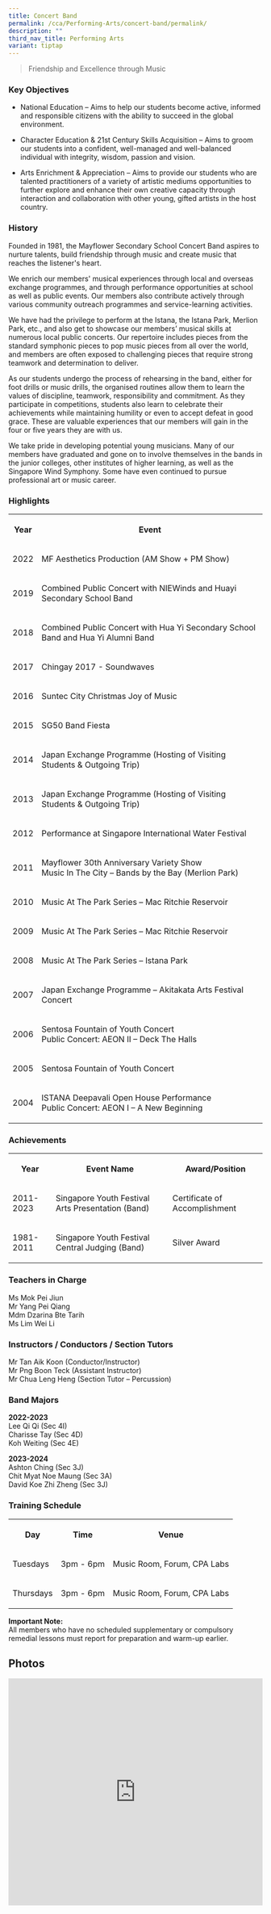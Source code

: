 ```yaml
---
title: Concert Band
permalink: /cca/Performing-Arts/concert-band/permalink/
description: ""
third_nav_title: Performing Arts
variant: tiptap
---
```

<blockquote><p>Friendship and Excellence through Music</p></blockquote><h3>Key Objectives</h3><ul data-tight="true" class="tight"><li><p>National Education – Aims to help our students become active, informed and responsible citizens with the ability to succeed in the global environment.</p></li><li><p>Character Education &amp; 21st Century Skills Acquisition – Aims to groom our students into a confident, well-managed and well-balanced individual with integrity, wisdom, passion and vision.</p></li><li><p>Arts Enrichment &amp; Appreciation – Aims to provide our students who are talented practitioners of a variety of artistic mediums opportunities to further explore and enhance their own creative capacity through interaction and collaboration with other young, gifted artists in the host country.</p></li></ul><h3>History</h3><p>Founded in 1981, the Mayflower Secondary School Concert Band aspires to nurture talents, build friendship through music and create music that reaches the listener's heart.</p><p>We enrich our members' musical experiences through local and overseas exchange programmes, and through performance opportunities at school as well as public events. Our members also contribute actively through various community outreach programmes and service-learning activities.</p><p>We have had the privilege to perform at the Istana, the Istana Park, Merlion Park, etc., and also get to showcase our members’ musical skills at numerous local public concerts. Our repertoire includes pieces from the standard symphonic pieces to pop music pieces from all over the world, and members are often exposed to challenging pieces that require strong teamwork and determination to deliver.</p><p>As our students undergo the process of rehearsing in the band, either for foot drills or music drills, the organised routines allow them to learn the values of discipline, teamwork, responsibility and commitment. As they participate in competitions, students also learn to celebrate their achievements while maintaining humility or even to accept defeat in good grace. These are valuable experiences that our members will gain in the four or five years they are with us.</p><p>We take pride in developing potential young musicians. Many of our members have graduated and gone on to involve themselves in the bands in the junior colleges, other institutes of higher learning, as well as the Singapore Wind Symphony. Some have even continued to pursue professional art or music career.</p><h3>Highlights</h3><table><tbody><tr><th rowspan="1" colspan="1"><p>Year</p></th><th rowspan="1" colspan="1"><p>Event</p></th></tr><tr><td rowspan="1" colspan="1"><p>2022</p></td><td rowspan="1" colspan="1"><p>MF Aesthetics Production (AM Show + PM Show)</p></td></tr><tr><td rowspan="1" colspan="1"><p>2019</p></td><td rowspan="1" colspan="1"><p>Combined Public Concert with NIEWinds and Huayi Secondary School Band</p></td></tr><tr><td rowspan="1" colspan="1"><p>2018</p></td><td rowspan="1" colspan="1"><p>Combined Public Concert with Hua Yi Secondary School Band and Hua Yi Alumni Band</p></td></tr><tr><td rowspan="1" colspan="1"><p>2017</p></td><td rowspan="1" colspan="1"><p>Chingay 2017 - Soundwaves</p></td></tr><tr><td rowspan="1" colspan="1"><p>2016</p></td><td rowspan="1" colspan="1"><p>Suntec City Christmas Joy of Music</p></td></tr><tr><td rowspan="1" colspan="1"><p>2015</p></td><td rowspan="1" colspan="1"><p>SG50 Band Fiesta</p></td></tr><tr><td rowspan="1" colspan="1"><p>2014</p></td><td rowspan="1" colspan="1"><p>Japan Exchange Programme (Hosting of Visiting Students &amp; Outgoing Trip)</p></td></tr><tr><td rowspan="1" colspan="1"><p>2013</p></td><td rowspan="1" colspan="1"><p>Japan Exchange Programme (Hosting of Visiting Students &amp; Outgoing Trip)</p></td></tr><tr><td rowspan="1" colspan="1"><p>2012</p></td><td rowspan="1" colspan="1"><p>Performance at Singapore International Water Festival</p></td></tr><tr><td rowspan="1" colspan="1"><p>2011</p></td><td rowspan="1" colspan="1"><p>Mayflower 30th Anniversary Variety Show<br>Music In The City – Bands by the Bay (Merlion Park)<br></p></td></tr><tr><td rowspan="1" colspan="1"><p>2010</p></td><td rowspan="1" colspan="1"><p>Music At The Park Series – Mac Ritchie Reservoir</p></td></tr><tr><td rowspan="1" colspan="1"><p>2009</p></td><td rowspan="1" colspan="1"><p>Music At The Park Series – Mac Ritchie Reservoir</p></td></tr><tr><td rowspan="1" colspan="1"><p>2008</p></td><td rowspan="1" colspan="1"><p>Music At The Park Series – Istana Park</p></td></tr><tr><td rowspan="1" colspan="1"><p>2007</p></td><td rowspan="1" colspan="1"><p>Japan Exchange Programme – Akitakata Arts Festival Concert</p></td></tr><tr><td rowspan="1" colspan="1"><p>2006</p></td><td rowspan="1" colspan="1"><p>Sentosa Fountain of Youth Concert<br>Public Concert: AEON II – Deck The Halls<br></p></td></tr><tr><td rowspan="1" colspan="1"><p>2005</p></td><td rowspan="1" colspan="1"><p>Sentosa Fountain of Youth Concert</p></td></tr><tr><td rowspan="1" colspan="1"><p>2004</p></td><td rowspan="1" colspan="1"><p>ISTANA Deepavali Open House Performance<br>Public Concert: AEON I – A New Beginning</p></td></tr></tbody></table><h3>Achievements</h3><table><tbody><tr><th rowspan="1" colspan="1"><p>Year</p></th><th rowspan="1" colspan="1"><p>Event Name</p></th><th rowspan="1" colspan="1"><p>Award/Position</p></th></tr><tr><td rowspan="1" colspan="1"><p>2011-2023</p></td><td rowspan="1" colspan="1"><p>Singapore Youth Festival Arts Presentation (Band)</p></td><td rowspan="1" colspan="1"><p>Certificate of Accomplishment</p></td></tr><tr><td rowspan="1" colspan="1"><p>1981-2011</p></td><td rowspan="1" colspan="1"><p>Singapore Youth Festival Central Judging (Band)</p></td><td rowspan="1" colspan="1"><p>Silver Award</p></td></tr></tbody></table><h3>Teachers in Charge</h3><p>Ms Mok Pei Jiun<br>Mr Yang Pei Qiang<br>Mdm Dzarina Bte Tarih<br>Ms Lim Wei Li</p><h3>Instructors / Conductors / Section Tutors</h3><p>Mr Tan Aik Koon (Conductor/Instructor)<br>Mr Png Boon Teck (Assistant Instructor)<br>Mr Chua Leng Heng (Section Tutor – Percussion)</p><h3>Band Majors</h3><p><strong>2022-2023</strong><br>Lee Qi Qi (Sec 4I)<br>Charisse Tay (Sec 4D)<br>Koh Weiting (Sec 4E)<br></p><p><strong>2023-2024</strong><br>Ashton Ching (Sec 3J)<br>Chit Myat Noe Maung (Sec 3A)<br>David Koe Zhi Zheng (Sec 3J)<br></p><h3>Training Schedule</h3><table><tbody><tr><th rowspan="1" colspan="1"><p>Day</p></th><th rowspan="1" colspan="1"><p>Time</p></th><th rowspan="1" colspan="1"><p>Venue</p></th></tr><tr><td rowspan="1" colspan="1"><p>Tuesdays</p></td><td rowspan="1" colspan="1"><p>3pm - 6pm</p></td><td rowspan="1" colspan="1"><p>Music Room, Forum, CPA Labs</p></td></tr><tr><td rowspan="1" colspan="1"><p>Thursdays</p></td><td rowspan="1" colspan="1"><p>3pm - 6pm</p></td><td rowspan="1" colspan="1"><p>Music Room, Forum, CPA Labs</p></td></tr></tbody></table><p><strong>Important Note:</strong><br>All members who have no scheduled supplementary or compulsory remedial lessons must report for preparation and warm-up earlier.</p><h2>Photos</h2><div class="iframe-wrapper"><iframe height="450" width="100%" allowfullscreen="true" frameborder="0" src="https://docs.google.com/presentation/d/e/2PACX-1vTYNNELDduLoBmdOWYiPAz7hdjCVUWtuXP_JUE5w3zwbhGZS7unoi6rSy4pbXeD0L60aIXbSuyidGbx/embed?start=true&amp;loop=true&amp;delayms=3000"></iframe></div><p></p>